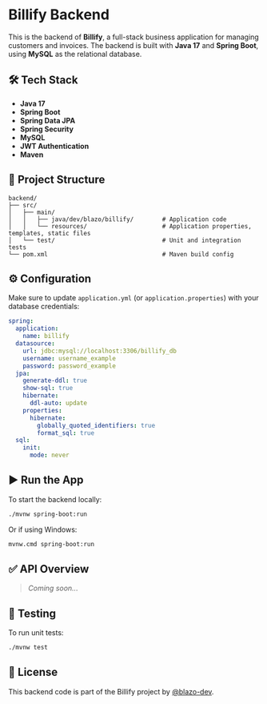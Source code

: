 # Billify Backend

This is the backend of **Billify**, a full-stack business application for managing customers and invoices. The backend is built with **Java 17** and **Spring Boot**, using **MySQL** as the relational database.

## 🛠️ Tech Stack

- **Java 17**
- **Spring Boot**
- **Spring Data JPA**
- **Spring Security**
- **MySQL**
- **JWT Authentication**
- **Maven**

## 📁 Project Structure

```
backend/
├── src/
│   ├── main/
│   │   ├── java/dev/blazo/billify/        # Application code
│   │   └── resources/                     # Application properties, templates, static files
│   └── test/                              # Unit and integration tests
└── pom.xml                                # Maven build config
```

## ⚙️ Configuration

Make sure to update `application.yml` (or `application.properties`) with your database credentials:

```yaml
spring:
  application:
    name: billify
  datasource:
    url: jdbc:mysql://localhost:3306/billify_db
    username: username_example
    password: password_example
  jpa:
    generate-ddl: true
    show-sql: true
    hibernate:
      ddl-auto: update
    properties:
      hibernate:
        globally_quoted_identifiers: true
        format_sql: true
  sql:
    init:
      mode: never
```

## ▶️ Run the App

To start the backend locally:

```bash
./mvnw spring-boot:run
```

Or if using Windows:

```bash
mvnw.cmd spring-boot:run
```

## ✅ API Overview

> _Coming soon..._

## 🧪 Testing

To run unit tests:

```bash
./mvnw test
```

## 📄 License

This backend code is part of the Billify project by [@blazo-dev](https://github.com/blazo-dev).